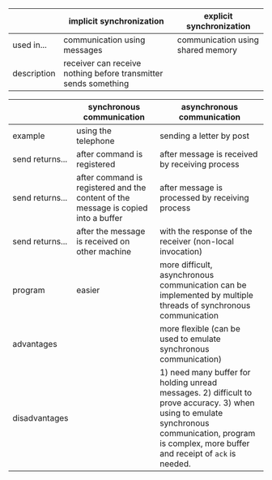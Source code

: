 |             | implicit synchronization                                        | explicit synchronization          |
| ----------- | --------------------------------------------------------------- | --------------------------------- |
| used in...  | communication using messages                                    | communication using shared memory | 
| description | receiver can receive nothing before transmitter sends something |                                   |


|                 | synchronous communication                                                          | asynchronous communication                                                                                                                                                                           |
| --------------- | ---------------------------------------------------------------------------------- | ---------------------------------------------------------------------------------------------------------------------------------------------------------------------------------------------------- |
| example         | using the telephone                                                                | sending a letter by post                                                                                                                                                                             |
| send returns... | after command is registered                                                        | after message is received by receiving process                                                                                                                                                       |
| send returns... | after command is registered and the content of the message is copied into a buffer | after message is processed by receiving process                                                                                                                                                      |
| send returns... | after the message is received on other machine                                     | with the response of the receiver (non-local invocation)                                                                                                                                             |
| program         | easier                                                                             | more difficult, asynchronous communication can be implemented by multiple threads of synchronous communication                                                                                       |
| advantages      |                                                                                    | more flexible (can be used to emulate synchronous communication)                                                                                                                                     |
| disadvantages   |                                                                                    | 1) need many buffer for holding unread messages. 2) difficult to prove accuracy. 3) when using to emulate synchronous communication, program is complex, more buffer and receipt of `ack` is needed. |
